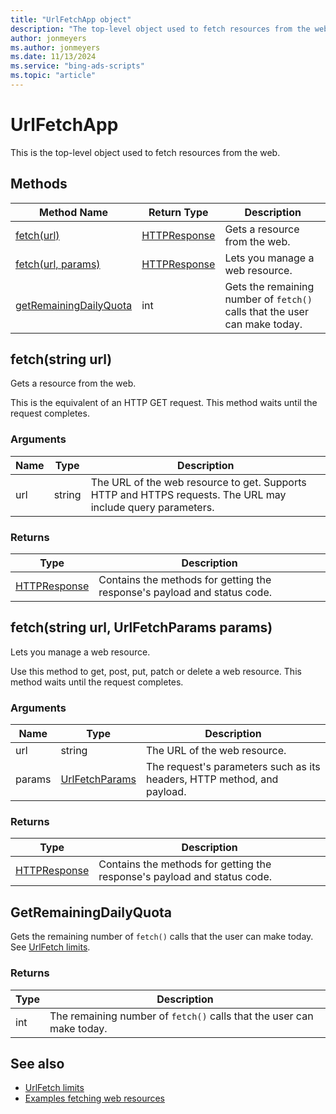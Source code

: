 ```yaml
---
title: "UrlFetchApp object"
description: "The top-level object used to fetch resources from the web."
author: jonmeyers
ms.author: jonmeyers
ms.date: 11/13/2024
ms.service: "bing-ads-scripts"
ms.topic: "article"
---
```


# UrlFetchApp

This is the top-level object used to fetch resources from the web.

<!--
This example throws 403 now. They've updated the service and now require a 
token. See https://iexcloud.io/docs/api/. They also require attribution, so
we need to find another endpoint to use.

Example usage:
```javascript
function main() {
    // Simple GET request to fetch a stock quote.
    var response = UrlFetchApp.fetch('https://api.iextrading.com/1.0/stock/msft/quote');
    var stock = JSON.parse(response.getContentText());
    Logger.log(`stock symbol: ${stock["symbol"]}`);
    Logger.log(`company: ${stock["companyName"]}`);
    Logger.log(`close price: ${stock["close"]}`);
    Logger.log("\nstatus code: " + response.getResponseCode());
}
```
-->

## Methods

|Method Name|Return Type|Description|
|-|-|-
[fetch(url)](#fetch-string-url-)|[HTTPResponse](./HTTPResponse.md)|Gets a resource from the web.
[fetch(url, params)](#fetch-string-url-urlfetchparams-params-)|[HTTPResponse](./HTTPResponse.md)|Lets you manage a web resource.
[getRemainingDailyQuota](#getremainingdailyquota)|int|Gets the remaining number of `fetch()` calls that the user can make today.


## <a name="fetch-string-url-"></a>fetch(string url)
Gets a resource from the web. 

This is the equivalent of an HTTP GET request. This method waits until the request completes.

### Arguments
|Name|Type|Description|
|-|-|-
url|string|The URL of the web resource to get. Supports HTTP and HTTPS requests. The URL may include query parameters.

### Returns
|Type|Description|
|-|-
[HTTPResponse](HTTPResponse.md)|Contains the methods for getting the response's payload and status code.


## <a name="fetch-string-url-urlfetchparams-params-"></a>fetch(string url, UrlFetchParams params)
Lets you manage a web resource.

Use this method to get, post, put, patch or delete a web resource. This method waits until the request completes.

### Arguments
|Name|Type|Description|
|-|-|-
url|string|The URL of the web resource.
params|[UrlFetchParams](UrlFetchParams.md)|The request's parameters such as its headers, HTTP method, and payload.

### Returns
|Type|Description|
|-|-
[HTTPResponse](HTTPResponse.md)|Contains the methods for getting the response's payload and status code.


## <a name="getremainingdailyquota"></a>GetRemainingDailyQuota
Gets the remaining number of `fetch()` calls that the user can make today. See [UrlFetch limits](../concepts/urlfetch-limits.md).

### Returns
|Type|Description|
|-|-
int|The remaining number of `fetch()` calls that the user can make today.


## See also

- [UrlFetch limits](../concepts/urlfetch-limits.md)
- [Examples fetching web resources](../examples/fetch-resources.md)
